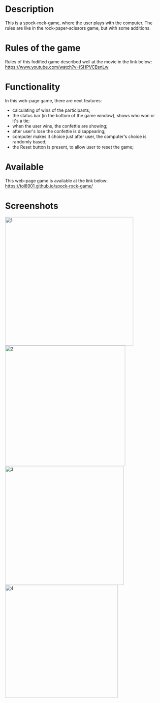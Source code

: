 # Description
This is a spock-rock-game, where the user plays with the computer. 
The rules are like in the rock-paper-scissors game, but with some additions.

# Rules of the game
Rules of this fodified game described well at the movie in the link below:
https://www.youtube.com/watch?v=iSHPVCBsnLw

# Functionality
In this web-page game, there are next features:
- calculating of wins of the participants;
- the status bar (in the bottom of the game window), shows who won or it's a tie;
- when the user wins, the confettie are showing;
- after user's lose the confettie is disappearing;
- computer makes it choice just after user, the computer's choice is randomly based;
- the Reset button is present, to allow user to reset the game;

# Available
This web-page game is available at the link below:
https://tol8901.github.io/spock-rock-game/

# Screenshots
<img width="416" alt="1" src="https://user-images.githubusercontent.com/39213432/100386819-87866b00-3037-11eb-8cf7-fe82c7ace04f.png">
<img width="390" alt="2" src="https://user-images.githubusercontent.com/39213432/100386823-8a815b80-3037-11eb-8834-32f1c068fb32.png">
<img width="385" alt="3" src="https://user-images.githubusercontent.com/39213432/100386825-8b19f200-3037-11eb-95df-1caf5e801784.png">
<img width="365" alt="4" src="https://user-images.githubusercontent.com/39213432/100386827-8c4b1f00-3037-11eb-92c2-7d5e62177b21.png">
